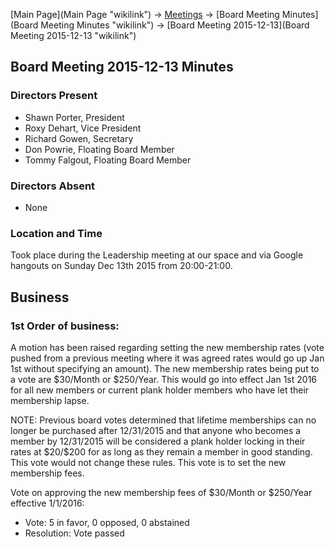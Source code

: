 [Main Page](Main Page "wikilink") -\> [Meetings](Meetings "wikilink")
-\> [Board Meeting Minutes](Board Meeting Minutes "wikilink") -\> [Board
Meeting 2015-12-13](Board Meeting 2015-12-13 "wikilink")

Board Meeting 2015-12-13 Minutes
--------------------------------

### Directors Present

-   Shawn Porter, President
-   Roxy Dehart, Vice President
-   Richard Gowen, Secretary
-   Don Powrie, Floating Board Member
-   Tommy Falgout, Floating Board Member

### Directors Absent

-   None

### Location and Time

Took place during the Leadership meeting at our space and via Google
hangouts on Sunday Dec 13th 2015 from 20:00-21:00.

Business
--------

### 1st Order of business:

A motion has been raised regarding setting the new membership rates
(vote pushed from a previous meeting where it was agreed rates would go
up Jan 1st without specifying an amount). The new membership rates being
put to a vote are \$30/Month or \$250/Year. This would go into effect
Jan 1st 2016 for all new members or current plank holder members who
have let their membership lapse.

NOTE: Previous board votes determined that lifetime memberships can no
longer be purchased after 12/31/2015 and that anyone who becomes a
member by 12/31/2015 will be considered a plank holder locking in their
rates at \$20/\$200 for as long as they remain a member in good
standing. This vote would not change these rules. This vote is to set
the new membership fees.

Vote on approving the new membership fees of \$30/Month or \$250/Year
effective 1/1/2016:

-   Vote: 5 in favor, 0 opposed, 0 abstained
-   Resolution: Vote passed

